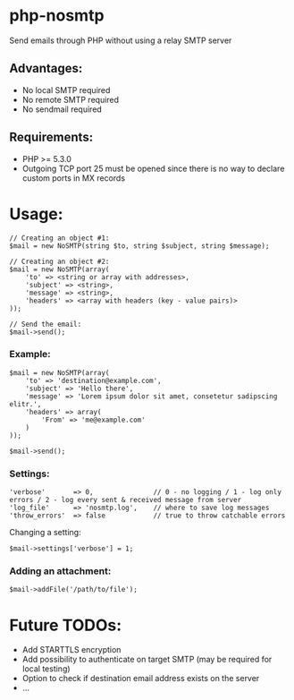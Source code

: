 # php-nosmtp
Send emails through PHP without using a relay SMTP server

## Advantages:
- No local SMTP required
- No remote SMTP required
- No sendmail required

## Requirements:
- PHP >= 5.3.0
- Outgoing TCP port 25 must be opened since there is no way to declare custom ports in MX records

# Usage:
```
// Creating an object #1:
$mail = new NoSMTP(string $to, string $subject, string $message);

// Creating an object #2:
$mail = new NoSMTP(array(
	'to' => <string or array with addresses>,
	'subject' => <string>,
	'message' => <string>,
	'headers' => <array with headers (key - value pairs)>
));

// Send the email:
$mail->send();
```
### Example:
```
$mail = new NoSMTP(array(
	'to' => 'destination@example.com',
	'subject' => 'Hello there',
	'message' => 'Lorem ipsum dolor sit amet, consetetur sadipscing elitr.',
	'headers' => array(
		'From' => 'me@example.com'
	)
));

$mail->send();
```

### Settings:
```
'verbose' 		=> 0, 				// 0 - no logging / 1 - log only errors / 2 - log every sent & received message from server
'log_file' 		=> 'nosmtp.log', 	// where to save log messages
'throw_errors' 	=> false 			// true to throw catchable errors
```

Changing a setting:
```
$mail->settings['verbose'] = 1;
```

### Adding an attachment:
```
$mail->addFile('/path/to/file');
```

# Future TODOs:
- Add STARTTLS encryption
- Add possibility to authenticate on target SMTP (may be required for local testing)
- Option to check if destination email address exists on the server
- ...
